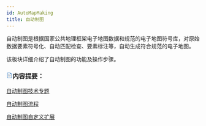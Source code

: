 ```yaml
---
id: AutoMapMaking
title: 自动制图
---
```

自动制图是根据国家公共地理框架电子地图数据和规范的电子地图符号库，对原始数据要素符号化、自动匹配检查、要素标注等，自动生成符合规范的电子地图。

该板块详细介绍了自动制图的功能及操作步骤。

### ![](../img/read.gif)内容提要：

 [自动制图技术专题](AutoMapMaking2)

 [自动制图流程](AutoMapMaking1)

 [自动制图自定义扩展](AutoMapMaking3)
